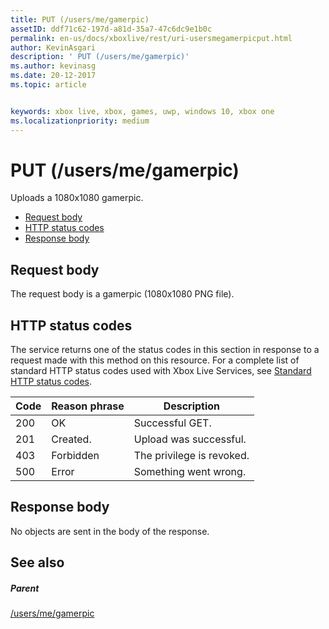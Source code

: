 ```yaml
---
title: PUT (/users/me/gamerpic)
assetID: ddf71c62-197d-a81d-35a7-47c6dc9e1b0c
permalink: en-us/docs/xboxlive/rest/uri-usersmegamerpicput.html
author: KevinAsgari
description: ' PUT (/users/me/gamerpic)'
ms.author: kevinasg
ms.date: 20-12-2017
ms.topic: article


keywords: xbox live, xbox, games, uwp, windows 10, xbox one
ms.localizationpriority: medium
---
```



# PUT (/users/me/gamerpic)
Uploads a 1080x1080 gamerpic. 
  * [Request body](#ID4EQ)
  * [HTTP status codes](#ID4EZ)
  * [Response body](#ID4EXC)
 
<a id="ID4EQ"></a>

 
## Request body
 
The request body is a gamerpic (1080x1080 PNG file).
  
<a id="ID4EZ"></a>

 
## HTTP status codes
 
The service returns one of the status codes in this section in response to a request made with this method on this resource. For a complete list of standard HTTP status codes used with Xbox Live Services, see [Standard HTTP status codes](../../additional/httpstatuscodes.md).
 
| Code| Reason phrase| Description| 
| --- | --- | --- | 
| 200| OK| Successful GET.| 
| 201| Created.| Upload was successful.| 
| 403| Forbidden| The privilege is revoked.| 
| 500| Error| Something went wrong.| 
  
<a id="ID4EXC"></a>

 
## Response body
 
No objects are sent in the body of the response.
  
<a id="ID4ECD"></a>

 
## See also
 
<a id="ID4EED"></a>

 
##### Parent 

[/users/me/gamerpic](uri-usersmegamerpic.md)

   